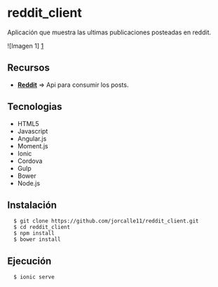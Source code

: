 # reddit_client
Aplicación que muestra las ultimas publicaciones posteadas en reddit.

![Imagen 1] [1]

  [1]: www/img/captura.png "captura"

## Recursos

* **[Reddit](https://www.reddit.com/)** => Api para consumir los posts.

## Tecnologias

* HTML5
* Javascript
* Angular.js
* Moment.js
* Ionic
* Cordova
* Gulp
* Bower
* Node.js

## Instalación
```shell
  $ git clone https://github.com/jorcalle11/reddit_client.git
  $ cd reddit_client
  $ npm install
  $ bower install
```
## Ejecución
```shell
  $ ionic serve
```
